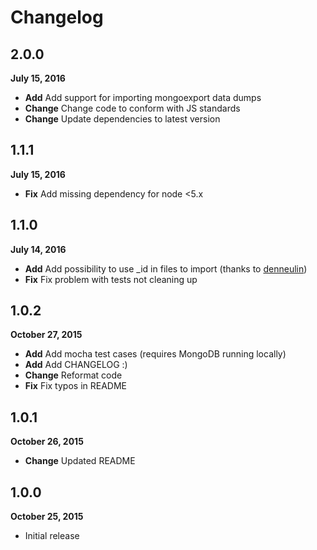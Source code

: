 # Changelog

## 2.0.0
**July 15, 2016**

* **Add** Add support for importing mongoexport data dumps
* **Change** Change code to conform with JS standards
* **Change** Update dependencies to latest version

## 1.1.1
**July 15, 2016**

* **Fix** Add missing dependency for node <5.x

## 1.1.0
**July 14, 2016**

* **Add** Add possibility to use _id in files to import (thanks to [denneulin](https://github.com/denneulin))
* **Fix** Fix problem with tests not cleaning up

## 1.0.2
**October 27, 2015**

* **Add** Add mocha test cases (requires MongoDB running locally)
* **Add** Add CHANGELOG :)
* **Change** Reformat code
* **Fix** Fix typos in README

## 1.0.1
**October 26, 2015**

* **Change** Updated README

## 1.0.0
**October 25, 2015**

* Initial release
